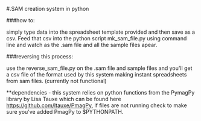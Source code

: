 #.SAM creation system in python

###how to:

simply type data into the spreadsheet template provided and then save as a csv. Feed that csv into the python script mk_sam_file.py using command line and watch as the .sam file and all the sample files apear.

###reversing this process:

use the reverse_sam_file.py on the .sam file and sample files and you'll get a csv file of the format used by this system making instant spreadsheets from sam files. (currently not functional)

**dependencies - this system relies on python functions from the PymagPy library by Lisa Tauxe which can be found here https://github.com/ltauxe/PmagPy, if files are not running check to make sure you've added PmagPy to $PYTHONPATH.
